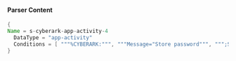 #### Parser Content
```Java
{
Name = s-cyberark-app-activity-4
  DataType = "app-activity"
  Conditions = [ """%CYBERARK:""", """Message="Store password""", """;Safe=""" ]
}
```